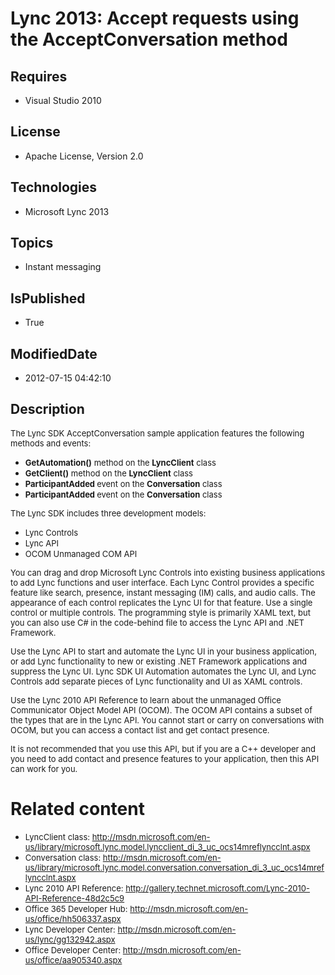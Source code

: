 # Lync 2013: Accept requests using the AcceptConversation method
## Requires
* Visual Studio 2010
## License
* Apache License, Version 2.0
## Technologies
* Microsoft Lync 2013
## Topics
* Instant messaging
## IsPublished
* True
## ModifiedDate
* 2012-07-15 04:42:10
## Description

<p><span style="font-size:small">The Lync SDK AcceptConversation sample application features the following methods and events:</span></p>
<ul>
<li><span style="font-size:small"><strong>GetAutomation()</strong> method on the <strong>
LyncClient</strong> class</span> </li><li><span style="font-size:small"><strong>GetClient()</strong> method on the <strong>
LyncClient</strong> class</span> </li><li><span style="font-size:small"><strong>ParticipantAdded </strong>event on the <strong>
Conversation</strong> class</span> </li><li><span style="font-size:small"><strong>ParticipantAdded </strong>event on the <strong>
Conversation</strong> class</span> </li></ul>
<p><span style="font-size:small">The Lync SDK includes three development models:</span></p>
<ul>
<li><span style="font-size:small">Lync Controls</span> </li><li><span style="font-size:small">Lync API</span> </li><li><span style="font-size:small">OCOM Unmanaged COM API</span> </li></ul>
<p><span style="font-size:small">You can drag and drop Microsoft Lync Controls into existing business applications to add Lync functions and user interface. Each Lync Control provides a specific feature like search, presence, instant messaging (IM) calls, and
 audio calls. The appearance of each control replicates the Lync UI for that feature. Use a single control or multiple controls. The programming style is primarily XAML text, but you can also use C# in the code-behind file to access the Lync API and .NET Framework.</span></p>
<p><span style="font-size:small">Use the Lync API to start and automate the Lync UI in your business application, or add Lync functionality to new or existing .NET Framework applications and suppress the Lync UI. Lync SDK UI Automation automates the Lync UI,
 and Lync Controls add separate pieces of Lync functionality and UI as XAML controls.</span></p>
<p><span style="font-size:small">Use the Lync 2010 API Reference to learn about the unmanaged Office Communicator Object Model API (OCOM). The OCOM API contains a subset of the types that are in the Lync API. You cannot start or carry on conversations with
 OCOM, but you can access a contact list and get contact presence.&nbsp;</span></p>
<p><span style="font-size:small">It is not recommended that you use this API, but if you are a C&#43;&#43; developer and you need to add contact and presence features to your application, then this API can work for you.</span></p>
<h1>Related content</h1>
<ul>
<li><span style="font-size:small">LyncClient class: <a href="http://msdn.microsoft.com/en-us/library/microsoft.lync.model.lyncclient_di_3_uc_ocs14mreflyncclnt.aspx">
http://msdn.microsoft.com/en-us/library/microsoft.lync.model.lyncclient_di_3_uc_ocs14mreflyncclnt.aspx</a></span>
</li><li><span style="font-size:small">Conversation class: <a href="http://msdn.microsoft.com/en-us/library/microsoft.lync.model.conversation.conversation_di_3_uc_ocs14mreflyncclnt.aspx">
http://msdn.microsoft.com/en-us/library/microsoft.lync.model.conversation.conversation_di_3_uc_ocs14mreflyncclnt.aspx</a>
</span></li><li><span style="font-size:small">Lync 2010 API Reference: <a href="http://gallery.technet.microsoft.com/Lync-2010-API-Reference-48d2c5c9">
http://gallery.technet.microsoft.com/Lync-2010-API-Reference-48d2c5c9</a></span> </li><li><span style="font-size:small">Office 365 Developer Hub: <a href="http://msdn.microsoft.com/en-us/office/hh506337.aspx">
http://msdn.microsoft.com/en-us/office/hh506337.aspx</a></span> </li><li><span style="font-size:small">Lync Developer Center: <a href="http://msdn.microsoft.com/en-us/lync/gg132942.aspx">
http://msdn.microsoft.com/en-us/lync/gg132942.aspx</a></span> </li><li><span style="font-size:small">Office Developer Center: <a href="http://msdn.microsoft.com/en-us/office/aa905340.aspx">
http://msdn.microsoft.com/en-us/office/aa905340.aspx</a></span> </li></ul>
